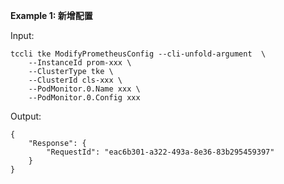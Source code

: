 **Example 1: 新增配置**



Input: 

```
tccli tke ModifyPrometheusConfig --cli-unfold-argument  \
    --InstanceId prom-xxx \
    --ClusterType tke \
    --ClusterId cls-xxx \
    --PodMonitor.0.Name xxx \
    --PodMonitor.0.Config xxx
```

Output: 
```
{
    "Response": {
        "RequestId": "eac6b301-a322-493a-8e36-83b295459397"
    }
}
```

